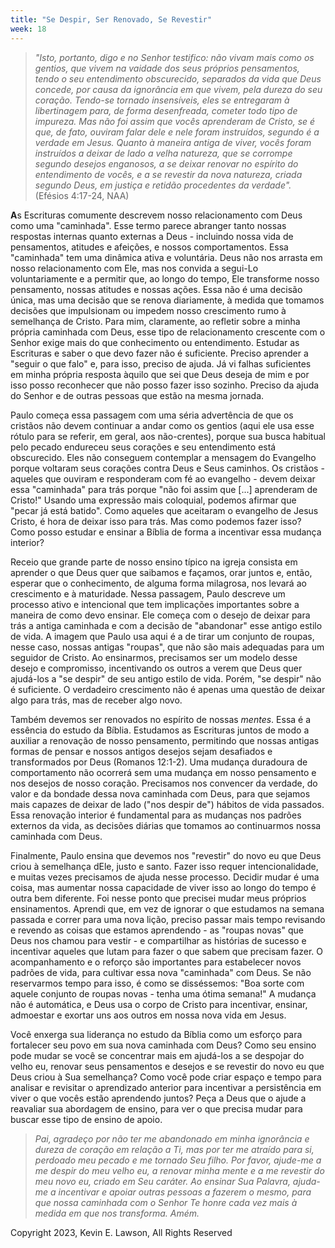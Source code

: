 ```yaml
---
title: "Se Despir, Ser Renovado, Se Revestir"
week: 18
---
```


> *"Isto, portanto, digo e no Senhor testifico: não vivam mais como os
> gentios, que vivem na vaidade dos seus próprios pensamentos, tendo o
> seu entendimento obscurecido, separados da vida que Deus concede, por
> causa da ignorância em que vivem, pela dureza do seu coração. Tendo-se
> tornado insensíveis, eles se entregaram à libertinagem para, de forma
> desenfreada, cometer todo tipo de impureza. Mas não foi assim que
> vocês aprenderam de Cristo, se é que, de fato, ouviram falar dele e
> nele foram instruídos, segundo é a verdade em Jesus. Quanto à maneira
> antiga de viver, vocês foram instruídos a deixar de lado a velha
> natureza, que se corrompe segundo desejos enganosos, a se deixar
> renovar no espírito do entendimento de vocês, e a se revestir da nova
> natureza, criada segundo Deus, em justiça e retidão procedentes da
> verdade".* (Efésios 4:17-24, NAA)

**A**s Escrituras comumente descrevem nosso relacionamento com Deus como
uma "caminhada". Esse termo parece abranger tanto nossas respostas
internas quanto externas a Deus - incluindo nossa vida de pensamentos,
atitudes e afeições, e nossos comportamentos. Essa "caminhada" tem uma
dinâmica ativa e voluntária. Deus não nos arrasta em nosso
relacionamento com Ele, mas nos convida a segui-Lo voluntariamente e a
permitir que, ao longo do tempo, Ele transforme nosso pensamento, nossas
atitudes e nossas ações. Essa não é uma decisão única, mas uma decisão
que se renova diariamente, à medida que tomamos decisões que impulsionam
ou impedem nosso crescimento rumo à semelhança de Cristo. Para mim,
claramente, ao refletir sobre a minha própria caminhada com Deus, esse
tipo de relacionamento crescente com o Senhor exige mais do que
conhecimento ou entendimento. Estudar as Escrituras e saber o que devo
fazer não é suficiente. Preciso aprender a "seguir o que falo" e, para
isso, preciso de ajuda. Já vi falhas suficientes em minha própria
resposta àquilo que sei que Deus deseja de mim e por isso posso
reconhecer que não posso fazer isso sozinho. Preciso da ajuda do Senhor
e de outras pessoas que estão na mesma jornada.

Paulo começa essa passagem com uma séria advertência de que os cristãos
não devem continuar a andar como os gentios (aqui ele usa esse rótulo
para se referir, em geral, aos não-crentes), porque sua busca habitual
pelo pecado endureceu seus corações e seu entendimento está obscurecido.
Eles não conseguem contemplar a mensagem do Evangelho porque voltaram
seus corações contra Deus e Seus caminhos. Os cristãos - aqueles que
ouviram e responderam com fé ao evangelho - devem deixar essa
"caminhada" para trás porque "não foi assim que \[\...\] aprenderam de
Cristo!" Usando uma expressão mais coloquial, podemos afirmar que "pecar
já está batido". Como aqueles que aceitaram o evangelho de Jesus Cristo,
é hora de deixar isso para trás. Mas como podemos fazer isso? Como posso
estudar e ensinar a Bíblia de forma a incentivar essa mudança interior?

Receio que grande parte de nosso ensino típico na igreja consista em
aprender o que Deus quer que saibamos e façamos, orar juntos e, então,
esperar que o conhecimento, de alguma forma milagrosa, nos levará ao
crescimento e à maturidade. Nessa passagem, Paulo descreve um processo
ativo e intencional que tem implicações importantes sobre a maneira de
como devo ensinar. Ele começa com o desejo de deixar para trás a antiga
caminhada e com a decisão de "abandonar" esse antigo estilo de vida. A
imagem que Paulo usa aqui é a de tirar um conjunto de roupas, nesse
caso, nossas antigas "roupas", que não são mais adequadas para um
seguidor de Cristo. Ao ensinarmos, precisamos ser um modelo desse desejo
e compromisso, incentivando os outros a verem que Deus quer ajudá-los a
"se despir" de seu antigo estilo de vida. Porém, "se despir" não é
suficiente. O verdadeiro crescimento não é apenas uma questão de deixar
algo para trás, mas de receber algo novo.

Também devemos ser renovados no espírito de nossas *mentes*. Essa é a
essência do estudo da Bíblia. Estudamos as Escrituras juntos de modo a
auxiliar a renovação de nosso pensamento, permitindo que nossas antigas
formas de pensar e nossos antigos desejos sejam desafiados e
transformados por Deus (Romanos 12:1-2). Uma mudança duradoura de
comportamento não ocorrerá sem uma mudança em nosso pensamento e nos
desejos de nosso coração. Precisamos nos convencer da verdade, do valor
e da bondade dessa nova caminhada com Deus, para que sejamos mais
capazes de deixar de lado ("nos despir de") hábitos de vida passados.
Essa renovação interior é fundamental para as mudanças nos padrões
externos da vida, as decisões diárias que tomamos ao continuarmos nossa
caminhada com Deus.

Finalmente, Paulo ensina que devemos nos "revestir" do novo eu que Deus
criou à semelhança dEle, justo e santo. Fazer isso requer
intencionalidade, e muitas vezes precisamos de ajuda nesse processo.
Decidir mudar é uma coisa, mas aumentar nossa capacidade de viver isso
ao longo do tempo é outra bem diferente. Foi nesse ponto que precisei
mudar meus próprios ensinamentos. Aprendi que, em vez de ignorar o que
estudamos na semana passada e correr para uma nova lição, preciso passar
mais tempo revisando e revendo as coisas que estamos aprendendo - as
"roupas novas" que Deus nos chamou para vestir - e compartilhar as
histórias de sucesso e incentivar aqueles que lutam para fazer o que
sabem que precisam fazer. O acompanhamento e o reforço são importantes
para estabelecer novos padrões de vida, para cultivar essa nova
"caminhada" com Deus. Se não reservarmos tempo para isso, é como se
disséssemos: "Boa sorte com aquele conjunto de roupas novas - tenha uma
ótima semana!" A mudança não é automática, e Deus usa o corpo de Cristo
para incentivar, ensinar, admoestar e exortar uns aos outros em nossa
nova vida em Jesus.

Você enxerga sua liderança no estudo da Bíblia como um esforço para
fortalecer seu povo em sua nova caminhada com Deus? Como seu ensino pode
mudar se você se concentrar mais em ajudá-los a se despojar do velho eu,
renovar seus pensamentos e desejos e se revestir do novo eu que Deus
criou à Sua semelhança? Como você pode criar espaço e tempo para
analisar e revisitar o aprendizado anterior para incentivar a
persistência em viver o que vocês estão aprendendo juntos? Peça a Deus
que o ajude a reavaliar sua abordagem de ensino, para ver o que precisa
mudar para buscar esse tipo de ensino de apoio.

> *Pai, agradeço por não ter me abandonado em minha ignorância e dureza
> de coração em relação a Ti, mas por ter me atraído para si, perdoado
> meu pecado e me tornado Seu filho. Por favor, ajude-me a me despir do
> meu velho eu, a renovar minha mente e a me revestir do meu novo eu,
> criado em Seu caráter. Ao ensinar Sua Palavra, ajuda-me a incentivar e
> apoiar outras pessoas a fazerem o mesmo, para que nossa caminhada com
> o Senhor Te honre cada vez mais à medida em que nos transforma. Amém.*

Copyright 2023, Kevin E. Lawson, All Rights Reserved
